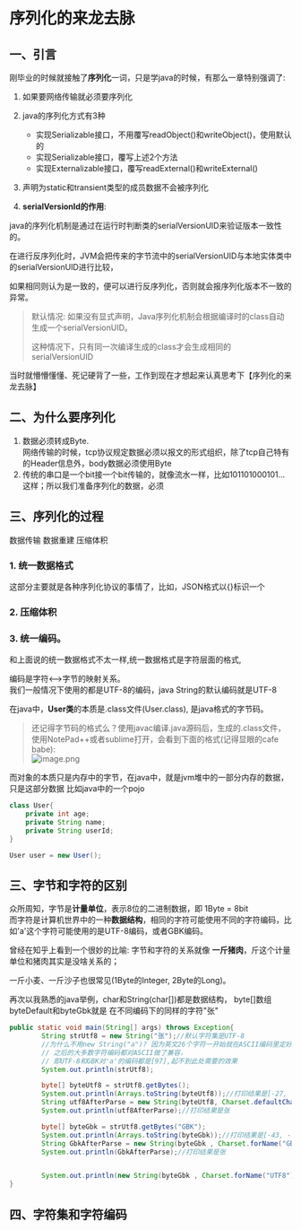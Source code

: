 # 序列化的来龙去脉



## 一、引言 

刚毕业的时候就接触了**序列化**一词，只是学java的时候，有那么一章特别强调了:
1. 如果要网络传输就必须要序列化

2. java的序列化方式有3种
    - 实现Serializable接口，不用覆写readObject()和writeObject()，使用默认的
    - 实现Serializable接口，覆写上述2个方法
    - 实现Externalizable接口，覆写readExternal()和writeExternal()
    
3. 声明为static和transient类型的成员数据不会被序列化

4. **serialVersionId的作用**: 

  java的序列化机制是通过在运行时判断类的serialVersionUID来验证版本一致性的。

  在进行反序列化时，JVM会把传来的字节流中的serialVersionUID与本地实体类中的serialVersionUID进行比较，

  如果相同则认为是一致的，便可以进行反序列化，否则就会报序列化版本不一致的异常。

  > 默认情况: 如果没有显式声明，Java序列化机制会根据编译时的class自动生成一个serialVersionUID。
  >
  > 这种情况下，只有同一次编译生成的class才会生成相同的serialVersionUID

  

  当时就懵懵懂懂、死记硬背了一些，工作到现在才想起来认真思考下【序列化的来龙去脉】


## 二、为什么要序列化

1. 数据必须转成Byte.  
    网络传输的时候，tcp协议规定数据必须以报文的形式组织，除了tcp自己特有的Header信息外，body数据必须使用Byte
2. 传统的串口是一个bit接一个bit传输的，就像流水一样，比如101101000101...这样；所以我们准备序列化的数据，必须

## 三、序列化的过程
数据传输
数据重建
压缩体积

### 1. 统一数据格式
   这部分主要就是各种序列化协议的事情了，比如，JSON格式以{}标识一个
### 2. 压缩体积
### 3. 统一编码。
   和上面说的统一数据格式不太一样,统一数据格式是字符层面的格式, 

   编码是字符<-->字节的映射关系。  
   我们一般情况下使用的都是UTF-8的编码，java String的默认编码就是UTF-8  



   在java中，**User类**的本质是.class文件(User.class), 是java格式的字节码。

   > 还记得字节码的格式么？使用javac编译.java源码后，生成的.class文件，使用NotePad++或者sublime打开，会看到下面的格式(记得显眼的cafe babe):    <br>![image.png](https://p9-juejin.byteimg.com/tos-cn-i-k3u1fbpfcp/2f4373202a3c439d98bb1007ac70981c~tplv-k3u1fbpfcp-watermark.image)

而对象的本质只是内存中的字节，在java中，就是jvm堆中的一部分内存的数据，只是这部分数据
比如java中的一个pojo

``` java
class User{
	private int age;
	private String name;
	private String userId;
}

User user = new User();
```


## 三、字节和字符的区别

众所周知，字节是**计量单位**，表示8位的二进制数据，即 1Byte = 8bit <br>
而字符是计算机世界中的一种**数据结构**，相同的字符可能使用不同的字符编码，比如'a'这个字符可能使用的是UTF-8编码，或者GBK编码。

曾经在知乎上看到一个很妙的比喻: 字节和字符的关系就像 **一斤猪肉**，斤这个计量单位和猪肉其实是没啥关系的；

一斤小麦、一斤沙子也很常见(1Byte的Integer, 2Byte的Long)。



再次以我熟悉的java举例，char和String(char\[])都是数据结构，
byte[]数组byteDefault和byteGbk就是 在不同编码下的同样的字符"张"

```java
public static void main(String[] args) throws Exception{
        String strUtf8 = new String("张");//默认字符集是UTF-8
        //为什么不用new String("a")? 因为英文26个字符一开始就在ASCII编码里定好了，
        // 之后的大多数字符编码都对ASCII做了兼容，
        // 即UTF-8和GBK对'a'的编码都是[97],起不到此处需要的效果
        System.out.println(strUtf8);

        byte[] byteUtf8 = strUtf8.getBytes();
        System.out.println(Arrays.toString(byteUtf8));//打印结果是[-27, -68, -96]
        String utf8AfterParse = new String(byteUtf8, Charset.defaultCharset());
        System.out.println(utf8AfterParse);//打印结果是张

        byte[] byteGbk = strUtf8.getBytes("GBK");
        System.out.println(Arrays.toString(byteGbk));//打印结果是[-43, -59]
        String GbkAfterParse = new String(byteGbk , Charset.forName("GBK"));
        System.out.println(GbkAfterParse);//打印结果是张


        System.out.println(new String(byteGbk , Charset.forName("UTF8")));//输出乱码
}
```

## 四、字符集和字符编码